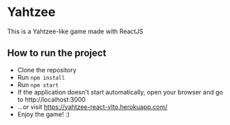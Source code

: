 # Yahtzee

This is a Yahtzee-like game made with ReactJS

## How to run the project

- Clone the repository
- Run `npm install`
- Run `npm start`
- If the application doesn't start automatically, open your browser and go to http://localhost:3000
- ...or visit https://yahtzee-react-vlto.herokuapp.com/
- Enjoy the game! :)

